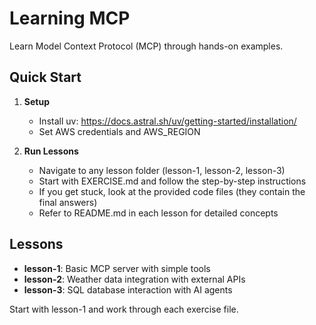 # Learning MCP

Learn Model Context Protocol (MCP) through hands-on examples.

## Quick Start

1. **Setup**
   - Install uv: https://docs.astral.sh/uv/getting-started/installation/
   - Set AWS credentials and AWS_REGION

2. **Run Lessons**
   - Navigate to any lesson folder (lesson-1, lesson-2, lesson-3)
   - Start with EXERCISE.md and follow the step-by-step instructions
   - If you get stuck, look at the provided code files (they contain the final answers)
   - Refer to README.md in each lesson for detailed concepts

## Lessons

- **lesson-1**: Basic MCP server with simple tools
- **lesson-2**: Weather data integration with external APIs  
- **lesson-3**: SQL database interaction with AI agents

Start with lesson-1 and work through each exercise file.
